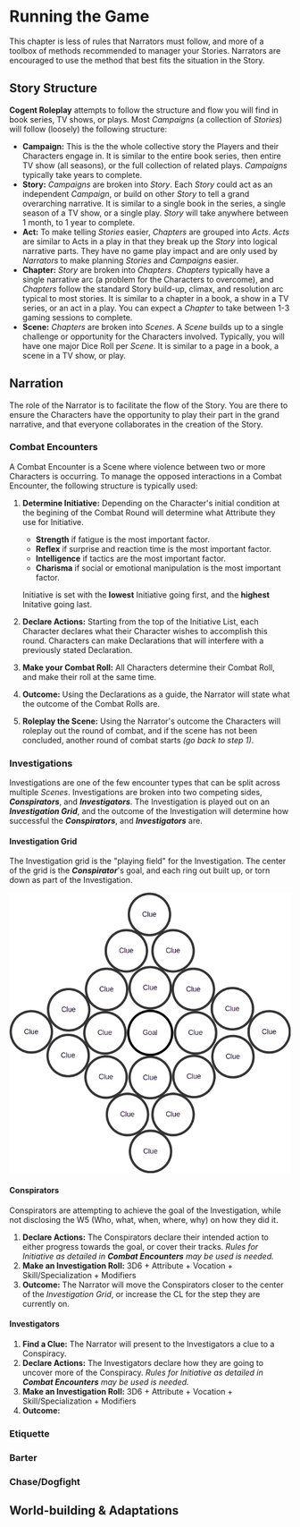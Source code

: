 # Running the Game

This chapter is less of rules that Narrators must follow, and more of a toolbox of methods recommended to manager your Stories.  Narrators are encouraged to use the method that best fits the situation in the Story.

## Story Structure

**Cogent Roleplay** attempts to follow the structure and flow you will find in book series, TV shows, or plays.  Most *Campaigns* (a collection of *Stories*) will follow (loosely) the following structure:

* **Campaign:** This is the the whole collective story the Players and their Characters engage in.  It is similar to the entire book series, then entire TV show (all seasons), or the full collection of related plays.  *Campaigns* typically take years to complete.
* **Story:** *Campaigns* are broken into *Story*.  Each *Story* could act as an independent *Campaign*, or build on other *Story* to tell a grand overarching narrative.  It is similar to a single book in the series, a single season of a TV show, or a single play.  *Story* will take anywhere between 1 month, to 1 year to complete.
* **Act:** To make telling *Stories* easier, *Chapters* are grouped into *Acts*.  *Acts* are similar to Acts in a play in that they break up the *Story* into logical narrative parts.  They have no game play impact and are only used by *Narrators* to make planning *Stories* and *Campaigns* easier.
* **Chapter:** *Story* are broken into *Chapters*.  *Chapters* typically have a single narrative arc (a problem for the Characters to overcome), and *Chapters* follow the standard Story build-up, climax, and resolution arc typical to most stories.  It is similar to a chapter in a book, a show in a TV series, or an act in a play.  You can expect a *Chapter* to take between 1-3 gaming sessions to complete.
* **Scene:** *Chapters* are broken into *Scenes*.  A *Scene* builds up to a single challenge or opportunity for the Characters involved.  Typically, you will have one major Dice Roll per *Scene*.  It is similar to a page in a book, a scene in a TV show, or play.

## Narration

The role of the Narrator is to facilitate the flow of the Story.  You are there to ensure the Characters have the opportunity to play their part in the grand narrative, and that everyone collaborates in the creation of the Story.  

### Combat Encounters

A Combat Encounter is a Scene where violence between two or more Characters is occurring.  To manage the opposed interactions in a Combat Encounter, the following structure is typically used:

<!-- TODO -->

1. **Determine Initiative:** Depending on the Character's initial condition at the begining of the Combat Round will determine what Attribute they use for Initiative.

   * **Strength** if fatigue is the most important factor.
   * **Reflex** if surprise and reaction time is the most important factor.
   * **Intelligence** if tactics are the most important factor.
   * **Charisma** if social or emotional manipulation is the most important factor.

   Initiative is set with the **lowest** Initiative going first, and the **highest** Initative going last.
2. **Declare Actions:** Starting from the top of the Initiative List, each Character declares what their Character wishes to accomplish this round.  Characters can make Declarations that will interfere with a previously stated Declaration.
3. **Make your Combat Roll:** All Characters determine their Combat Roll, and make their roll at the same time.
4. **Outcome:** Using the Declarations as a guide, the Narrator will state what the outcome of the Combat Rolls are.  
5. **Roleplay the Scene:** Using the Narrator's outcome the Characters will roleplay out the round of combat, and if the scene has not been concluded, another round of combat starts *(go back to step 1)*.

### Investigations

Investigations are one of the few encounter types that can be split across multiple *Scenes*.  Investigations are broken into two competing sides, ***Conspirators***, and ***Investigators***.  The Investigation is played out on an ***Investigation Grid***, and the outcome of the Investigation will determine how successful the ***Conspirators***, and ***Investigators*** are.

#### Investigation Grid

The Investigation grid is the "playing field" for the Investigation.  The center of the grid is the ***Conspirator***'s goal, and each ring out built up, or torn down as part of the Investigation.

![Investigation Grid](/images/RtG-InvestigationGrid.png "Investigation Grid")

#### Conspirators

Conspirators are attempting to achieve the goal of the Investigation, while not disclosing the W5 (Who, what, when, where, why) on how they did it.  

1. **Declare Actions:** The Conspirators declare their intended action to either progress towards the goal, or cover their tracks.  *Rules for Initiative as detailed in **Combat Encounters** may be used is needed.*
2. **Make an Investigation Roll:** 3D6 + Attribute + Vocation + Skill/Specialization + Modifiers
3. **Outcome:** The Narrator will move the Conspirators closer to the center of the *Investigation Grid*, or increase the CL for the step they are currently on.

#### Investigators

1. **Find a Clue:** The Narrator will present to the Investigators a clue to a Conspiracy.
2. **Declare Actions:** The Investigators declare how they are going to uncover more of the Conspiracy.  *Rules for Initiative as detailed in **Combat Encounters** may be used is needed.*
3. **Make an Investigation Roll:** 3D6 + Attribute + Vocation + Skill/Specialization + Modifiers
4. **Outcome:** 

### Etiquette

### Barter

### Chase/Dogfight

## World-building & Adaptations

